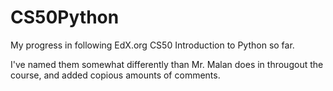 # CS50Python

My progress in following EdX.org CS50 Introduction to Python so far.

I've named them somewhat differently than Mr. Malan does in througout the course, and added copious amounts of comments.

